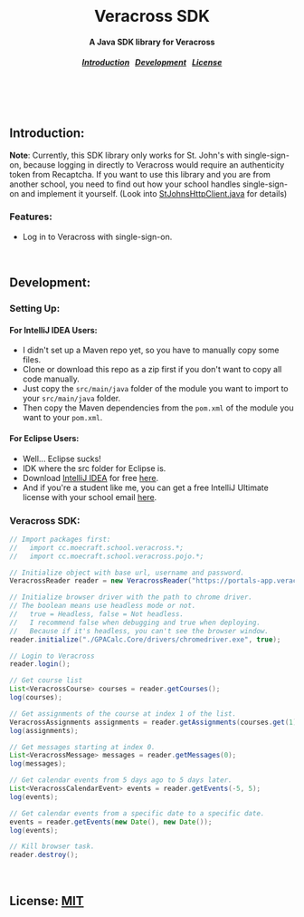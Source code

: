 <h1 align="center"><br><br>
  Veracross SDK
</h1>

<h4 align="center">
  A Java SDK library for Veracross
</h4>

<h5 align="center">
  <a href="#intro">Introduction</a>&nbsp;&nbsp;
  <a href="#development">Development</a>&nbsp;&nbsp;
  <a href="#license">License</a>
</h5><br><br><br>



<a name="intro"></a>
Introduction:
--------

**Note**: Currently, this SDK library only works for St. John's with single-sign-on, 
because logging in directly to Veracross would require an authenticity token from Recaptcha.
If you want to use this library and you are from another school,
you need to find out how your school handles single-sign-on and implement it yourself.
(Look into [StJohnsHttpClient.java](./src/main/java/org/hydev/veracross/sdk/StJohnsHttpClient.java) for details)

### Features:

* Log in to Veracross with single-sign-on.


<br>

<a name="development"></a>
Development:
--------

### Setting Up:

#### For IntelliJ IDEA Users:

* I didn't set up a Maven repo yet, so you have to manually copy some files.
* Clone or download this repo as a zip first if you don't want to copy all code manually.
* Just copy the `src/main/java` folder of the module you want to import to your `src/main/java` folder.
* Then copy the Maven dependencies from the `pom.xml` of the module you want to your `pom.xml`.

#### For Eclipse Users:

* Well... Eclipse sucks!
* IDK where the src folder for Eclipse is. 
* Download [IntelliJ IDEA](https://www.jetbrains.com/idea/) for free [here](https://www.jetbrains.com/idea/download/).
* And if you're a student like me, you can get a free IntelliJ Ultimate license with your school email [here](https://www.jetbrains.com/student/).

### Veracross SDK:

```java
// Import packages first:
//   import cc.moecraft.school.veracross.*;
//   import cc.moecraft.school.veracross.pojo.*;

// Initialize object with base url, username and password.
VeracrossReader reader = new VeracrossReader("https://portals-app.veracross.com/schoolname", "username", "password");

// Initialize browser driver with the path to chrome driver.
// The boolean means use headless mode or not.
//   true = Headless, false = Not headless.
//   I recommend false when debugging and true when deploying.
//   Because if it's headless, you can't see the browser window.
reader.initialize("./GPACalc.Core/drivers/chromedriver.exe", true);

// Login to Veracross
reader.login();

// Get course list
List<VeracrossCourse> courses = reader.getCourses();
log(courses);

// Get assignments of the course at index 1 of the list.
VeracrossAssignments assignments = reader.getAssignments(courses.get(1).getAssignmentsId());
log(assignments);

// Get messages starting at index 0.
List<VeracrossMessage> messages = reader.getMessages(0);
log(messages);

// Get calendar events from 5 days ago to 5 days later.
List<VeracrossCalendarEvent> events = reader.getEvents(-5, 5);
log(events);

// Get calendar events from a specific date to a specific date.
events = reader.getEvents(new Date(), new Date());
log(events);

// Kill browser task.
reader.destroy();
```

<br>

<a name="license"></a>
License: [MIT](https://choosealicense.com/licenses/mit/)
--------
